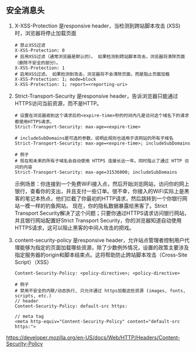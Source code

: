 ## 安全消息头
1. X-XSS-Protection 是responsive header，当检测到跨站脚本攻击 (XSS)时，浏览器将停止加载页面

    ```shell
    # 禁止XSS过滤   
    X-XSS-Protection: 0
    # 启用XSS过滤（通常浏览器是默认的）。 如果检测到跨站脚本攻击，浏览器将清除页面（删除不安全的部分）。
    X-XSS-Protection: 1
    # 启用XSS过滤。 如果检测到攻击，浏览器将不会清除页面，而是阻止页面加载
    X-XSS-Protection: 1; mode=block
    X-XSS-Protection: 1; report=<reporting-uri>
    ```

2. Strict-Transport-Security 是responsive header，告诉浏览器只能通过HTTPS访问当前资源，而不是HTTP。

    ```shell
    # 设置在浏览器收到这个请求后的<expire-time>秒的时间内凡是访问这个域名下的请求都使用HTTPS请求。
    Strict-Transport-Security: max-age=<expire-time>

    # includeSubDomains是可选的参数，说明此规则也适用于该网站的所有子域名
    Strict-Transport-Security: max-age=<expire-time>; includeSubDomains

    # 例子
    # 现在和未来的所有子域名会自动使用 HTTPS 连接长达一年。同时阻止了通过 HTTP 访问的内容
    Strict-Transport-Security: max-age=31536000; includeSubDomains
    ```

    示例场景：你连接到一个免费WiFi接入点，然后开始浏览网站，访问你的网上银行，查看你的支出，并且支付一些订单。很不幸，你接入的WiFi实际上是黑客的笔记本热点，他们拦截了你最初的HTTP请求，然后跳转到一个你银行网站一模一样的钓鱼网站。 现在，你的隐私数据暴露给黑客了。Strict Transport Security解决了这个问题；只要你通过HTTPS请求访问银行网站，并且银行网站配置好Strict Transport Security，你的浏览器知道自动使用HTTPS请求，这可以阻止黑客的中间人攻击的把戏。

3. content-security-policy 是responsive header，允许站点管理者控制用户代理能够为指定的页面加载哪些资源，除了少数例外情况，设置的政策主要涉及指定服务器的origin和脚本结束点。这将帮助防止跨站脚本攻击（Cross-Site Script）（XSS）
    ```shell
    Content-Security-Policy: <policy-directive>; <policy-directive>

    # 例子
    # 禁用不安全的内联/动态执行, 只允许通过 https加载这些资源 (images, fonts, scripts, etc.)
    // header
    Content-Security-Policy: default-src https:

    // meta tag
    <meta http-equiv="Content-Security-Policy" content="default-src https:">
    ```
https://developer.mozilla.org/en-US/docs/Web/HTTP/Headers/Content-Security-Policy